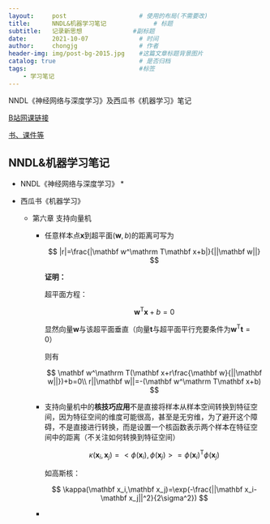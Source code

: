 ```yaml
---
layout:     post                    # 使用的布局(不需要改)
title:      NNDL&机器学习笔记             # 标题 
subtitle:   记录新思想              #副标题
date:       2021-10-07              # 时间
author:     chongjg                 # 作者
header-img: img/post-bg-2015.jpg    #这篇文章标题背景图片
catalog: true                       # 是否归档
tags:                               #标签
    - 学习笔记
---
```


NNDL《神经网络与深度学习》及西瓜书《机器学习》笔记  

[B站网课链接](https://www.bilibili.com/video/BV13b4y1177W?p=1)

[书、课件等](https://nndl.github.io/)

## NNDL&机器学习笔记

* NNDL《神经网络与深度学习》
  * 



* 西瓜书《机器学习》

  * 第六章 支持向量机

    * 任意样本点$\mathbf x$到超平面$(\mathbf w,b)$的距离可写为
      
      
      $$
      |r|=\frac{|\mathbf w^\mathrm T\mathbf x+b|}{||\mathbf w||}
      $$
      
      
      **证明：**
      
      超平面方程：

      
      $$
      \mathbf w ^\mathrm T\mathbf x+b=0
      $$
      
      
      显然向量$\mathbf w$与该超平面垂直（向量$\mathbf t$与超平面平行充要条件为$\mathbf w^\mathrm T\mathbf t=0$）
      
      则有
      
      
      $$
      \mathbf w^\mathrm T(\mathbf x+r\frac{\mathbf w}{||\mathbf w||})+b=0\\
      r||\mathbf w||=-(\mathbf w^\mathrm T\mathbf x+b)
      $$
      
      
      
    * 支持向量机中的**核技巧应用**不是直接将样本从样本空间转换到特征空间，因为特征空间的维度可能很高，甚至是无穷维，为了避开这个障碍，不是直接进行转换，而是设置一个核函数表示两个样本在特征空间中的距离（不关注如何转换到特征空间）
      
      
      $$
      \kappa(\mathbf x_i,\mathbf x_j)=<\phi(\mathbf x_i),\phi(\mathbf x_j)>=\phi(\mathbf x_i)^\mathrm T\phi(\mathbf x_j)
      $$
      
      
      如高斯核：
    
      
      $$
      \kappa(\mathbf x_i,\mathbf x_j)=\exp(-\frac{||\mathbf x_i-\mathbf x_j||^2}{2\sigma^2})
      $$
      
    * 

